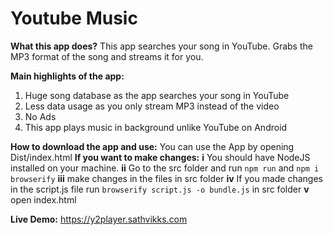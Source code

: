 # Youtube Music
**What this app does?**
This app searches your song in YouTube.
Grabs the MP3 format of the song and streams it for you.

**Main highlights of the app:**
 1. Huge song database as the app searches your song in YouTube
 2. Less data usage as you only stream MP3 instead of the video
 3. No Ads
 4. This app plays music in background unlike YouTube on Android

**How to download the app and use:** 
		You can use the App by opening Dist/index.html
		**If you want to make changes:**
				**i** You should have NodeJS installed on your machine. 
				**ii** Go to the src folder and run  `npm run` and `npm i browserify`
				**iii** make changes in the files in src folder
				**iv** If you made changes in the script.js file run `browserify script.js -o bundle.js` in src folder
				**v** open index.html

**Live Demo:** https://y2player.sathvikks.com

